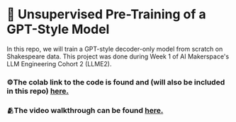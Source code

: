 # 🤖 Unsupervised Pre-Training of a GPT-Style Model

In this repo, we will train a GPT-style decoder-only model from scratch on Shakespeare data. This project was done during Week 1 of AI Makerspace's LLM Engineering Cohort 2 (LLME2).

### ⚙️The colab link to the code is found and (will also be included in this repo) [here.](https://colab.research.google.com/drive/1K-nq8LjO-Ct2vfVTph5tQWaO8UOTb_Pr?usp=sharing)

### 🫂The video walkthrough can be found [here.](https://www.loom.com/share/3084eebf3a6d41e7b5e1bf00b9e5391c?sid=bce561c2-1c40-49f1-ab3a-413d789bb658)
